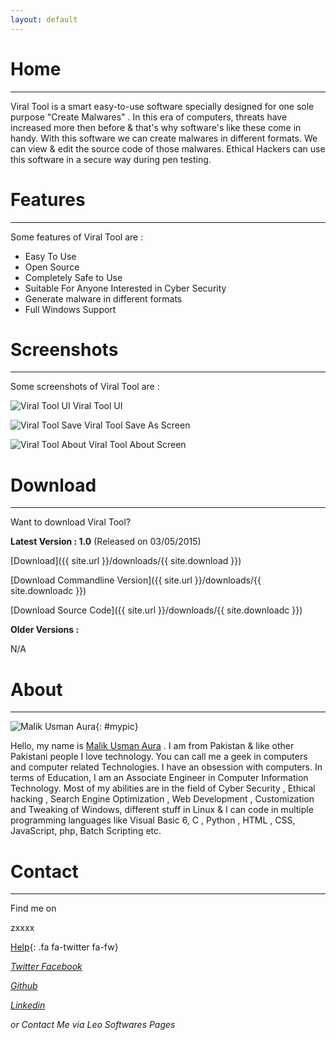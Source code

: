 ```yaml
---
layout: default
---
```


# [](#home)Home
* * *

Viral Tool is a smart easy-to-use software specially designed for one sole purpose "Create Malwares" . In this era of computers, threats have increased more then before & that's why software's like these come in handy. With this software we can create malwares in different formats. We can view & edit the source code of those malwares. Ethical Hackers can use this software in a secure way during pen testing.


# [](#features)Features
* * *

Some features of Viral Tool are : 

* Easy To Use
* Open Source
* Completely Safe to Use
* Suitable For Anyone Interested in Cyber Security
* Generate malware in different formats
* Full Windows Support


# [](#screenshots)Screenshots
* * *

Some screenshots of Viral Tool are :

![Viral Tool UI](/viral-tool-site/images/viraltool_1.png)
Viral Tool UI


![Viral Tool Save](/viral-tool-site/images/viraltool_2.png)
Viral Tool Save As Screen


![Viral Tool About](/viral-tool-site/images/viraltool_3.png)
Viral Tool About Screen


# [](#download)Download
* * *

Want to download Viral Tool?

**Latest Version : 1.0** (Released on  03/05/2015)

[Download]({{ site.url }}/downloads/{{ site.download }})

[Download Commandline Version]({{ site.url }}/downloads/{{ site.downloadc }})

[Download Source Code]({{ site.url }}/downloads/{{ site.downloadc }})

**Older Versions :**

N/A


# [](#about)About
* * *

![Malik Usman Aura](/viral-tool-site/images/malikusmanaura.jpg){: #mypic}

Hello, my name is [Malik Usman Aura](mailto:usmanaura47[at]gmsil[dot]com) . I am from Pakistan & like other Pakistani people I love technology. 
You can call me a geek in computers and computer related Technologies. I have an obsession with computers. 
In terms of Education, I am an Associate Engineer in Computer Information Technology. 
Most of my abilities are in the field of Cyber Security , Ethical hacking , Search Engine Optimization , Web Development , Customization and Tweaking of Windows, different stuff in Linux & I can code in multiple programming languages 
like Visual Basic 6, C , Python , HTML , CSS, JavaScript, php, Batch Scripting etc.


# [](#contact)Contact
* * *

Find me on

zxxxx

[Help](#){: .fa fa-twitter fa-fw}

<a href="#">
<i class="fa fa-twitter fa-fw">Twitter
</a>

<a href="#">
<i class="fa fa-twitter fa-fw">Facebook
</a>

<a href="#"><i class="fa fa-twitter fa-fw">Github</a>

<a href="#"><i class="fa fa-twitter fa-fw">Linkedin</a>

<a href="#"><i class="fa fa-twitter fa-fw"></a>

or Contact Me via Leo Softwares Pages

<a href="#"><i class="fa fa-twitter fa-fw"></a>

<a href="#"><i class="fa fa-twitter fa-fw"></a>